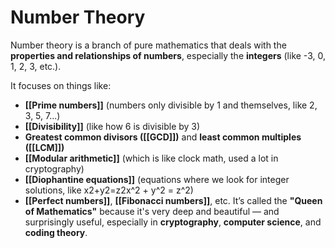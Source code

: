 # Number Theory
Number theory is a branch of pure mathematics that deals with the **properties and relationships of numbers**, especially the **integers** (like -3, 0, 1, 2, 3, etc.).

It focuses on things like:
- **[[Prime numbers]]** (numbers only divisible by 1 and themselves, like 2, 3, 5, 7...)
- **[[Divisibility]]** (like how 6 is divisible by 3)
- **Greatest common divisors ([[GCD]])** and **least common multiples ([[LCM]])**
- **[[Modular arithmetic]]** (which is like clock math, used a lot in cryptography)
- **[[Diophantine equations]]** (equations where we look for integer solutions, like x2+y2=z2x^2 + y^2 = z^2)
- **[[Perfect numbers]]**, **[[Fibonacci numbers]]**, etc.
It’s called the **"Queen of Mathematics"** because it's very deep and beautiful — and surprisingly useful, especially in **cryptography**, **computer science**, and **coding theory**.
